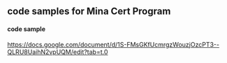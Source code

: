 ## code samples for Mina Cert Program

#### code sample
https://docs.google.com/document/d/1S-FMsGKfUcmrgzWouzjOzcPT3--QLRU8UaihN2vpUQM/edit?tab=t.0


